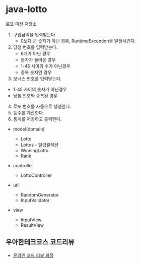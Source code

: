 # java-lotto

로또 미션 저장소

1. 구입금액을 입력받는다.
    * 0보다 큰 숫자가 아닌 경우, RuntimeException을 발생시킨다.
2. 당첨 번호를 입력받는다.
   * 6개가 아닌 경우
   * 문자가 들어온 경우
   * 1-45 사이의 수가 아닌경우
   * 중복 숫자인 경우
3. 보너스 번호를 입력받는다.
  * 1-45 사이의 숫자가 아닌경우
  * 당첨 번호와 중복된 경우
4. 로또 번호를 자동으로 생성한다.
5. 등수를 계산한다.
6. 통계를 저장하고 출력한다.

* model(domain)
    * Lotto
    * Lottos - 일급컬렉션
    * WinningLotto
    * Rank

* controller
    * LottoController
* util
    * RandomGenerator
    * InputValidator

* view
    * InputView
    * ResultView



## 우아한테크코스 코드리뷰

- [온라인 코드 리뷰 과정](https://github.com/woowacourse/woowacourse-docs/blob/master/maincourse/README.md)

